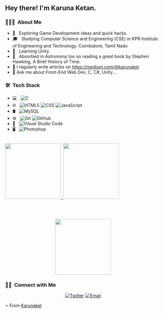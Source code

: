 <h2> Hey there! I'm Karuna Ketan.</h2>

<h3> 👨🏻‍💻 &nbsp;About Me </h3>

- 🤔 &nbsp; Exploring Game Development ideas and quick hacks.
- 🎓 &nbsp; Studying Computer Science and Engineering (CSE) in KPR Institute of Engineering and Technology. Coimbatore, Tamil Nadu 
- 🌱 &nbsp; Learning Unity.
- 📖 &nbsp; Absorbed in Astronomy too so reading a great book by Stephen Hawking, A Brief History of Time.
- 📝 I regularly write articles on https://medium.com/@karunaket
- 💬 Ask me about Front-End Web Dev, C, C#, Unity...

<h3> 🛠 &nbsp;Tech Stack</h3>

- 💻 &nbsp;
  ![C](https://img.shields.io/badge/-C-333333?style=flat&logo=C&logoColor=00599C)
- 🌐 &nbsp;
  ![HTML5](https://img.shields.io/badge/-HTML5-333333?style=flat&logo=HTML5)
  ![CSS](https://img.shields.io/badge/-CSS-333333?style=flat&logo=CSS3&logoColor=1572B6)
  ![JavaScript](https://img.shields.io/badge/-JavaScript-333333?style=flat&logo=javascript)
- 🛢 &nbsp;
  ![MySQL](https://img.shields.io/badge/-MySQL-333333?style=flat&logo=mysql)
- ⚙️ &nbsp;
  ![Git](https://img.shields.io/badge/-Git-333333?style=flat&logo=git)
  ![GitHub](https://img.shields.io/badge/-GitHub-333333?style=flat&logo=github)
- 🔧 &nbsp;
  ![Visual Studio Code](https://img.shields.io/badge/-Visual%20Studio%20Code-333333?style=flat&logo=visual-studio-code&logoColor=007ACC)
- 🖥 &nbsp;
  ![Photoshop](https://img.shields.io/badge/-Photoshop-333333?style=flat&logo=adobe-photoshop)

<br/>

<a href="https://github.com/karunaket">
  <img height="180em" src="https://github-readme-stats.vercel.app/api?username=karunaket&show_icons=true&theme=tokyonight" />&nbsp;
  <img height="180em" src="https://github-readme-stats.vercel.app/api/top-langs/?username=karunaket&layout=compact" />
</a>

<br><br>

<p align="center">
  <img height="180em" src="https://github-readme-streak-stats.herokuapp.com?user=karunaket&theme=neon-palenight&hide_border=true" />
</p>

<h3> 🤝🏻 &nbsp;Connect with Me </h3>

<p align="center">
<a href="https://twitter.com/Ketan_Karuna9"><img alt="Twitter" src="https://img.shields.io/twitter/follow/Ketan_Karuna9?style=social"></a>
<a href="mailto:karunaketan117@gmail.com"><img alt="Email" src="https://img.shields.io/badge/Email-karunaketan117@gmail.com-blue?style=flat-square&logo=gmail"></a>
</p>

⭐️ From [Karunaket](https://github.com/karunaket)
